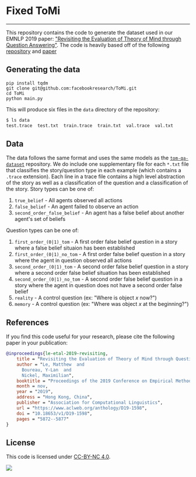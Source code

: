 # Fixed ToMi
----

This repository contains the code to generate the dataset used in our EMNLP 2019 paper: ["Revisiting the Evaluation of Theory of Mind through Question Answering"](https://www.aclweb.org/anthology/D19-1598.pdf).  The code is heavily based off of the following [repository](https://github.com/kayburns/tom-qa-dataset) and [paper](https://arxiv.org/abs/1808.09352)

## Generating the data

```
pip install tqdm
git clone git@github.com:facebookresearch/ToMi.git
cd ToMi
python main.py
```

This will produce six files in the `data` directory of the repository:

```bash
$ ls data
test.trace  test.txt  train.trace  train.txt  val.trace  val.txt
```

## Data

The data follows the same format and uses the same models as the [`tom-qa-dataset`](https://github.com/kayburns/tom-qa-dataset) repository.  We do include one supplementary file for each `*.txt` file that classifies the story/question type in each example (which contains a `.trace` extension).  Each line in a trace file contains a high level abstraction of the story as well as a classification of the question and a classification of the story.  Story types can be one of:

1. `true_belief` - All agents observed all actions
2. `false_belief` - An agent failed to observe an action
3. `second_order_false_belief` - An agent has a false belief about another agent's set of beliefs
 
Question types can be one of:

1. `first_order_(0|1)_tom` - A first order false belief question in a story where a false belief situaion has been established
2. `first_order_(0|1)_no_tom` - A first order false belief question in a story where the agent in question observed all actions
3. `second_order_(0|1)_tom` - A second order false belief question in a story where a second order false belief situation has been established
4. `second_order_(0|1)_no_tom` - A second order false belief question in a story where the agent in question does not have a second order false belief
8. `reality` - A control question (ex: "Where is object *x* now?")
9. `memory` - A control question (ex: "Where was object *x* at the beginning?")


## References

If you find this code useful for your research, please cite the following paper in your publication:


```bibtex
@inproceedings{le-etal-2019-revisiting,
    title = "Revisiting the Evaluation of Theory of Mind through Question Answering",
    author = "Le, Matthew  and
      Boureau, Y-Lan  and
      Nickel, Maximilian",
    booktitle = "Proceedings of the 2019 Conference on Empirical Methods in Natural Language Processing and the 9th International Joint Conference on Natural Language Processing (EMNLP-IJCNLP)",
    month = nov,
    year = "2019",
    address = "Hong Kong, China",
    publisher = "Association for Computational Linguistics",
    url = "https://www.aclweb.org/anthology/D19-1598",
    doi = "10.18653/v1/D19-1598",
    pages = "5872--5877"
}
```

## License 

This code is licensed under [CC-BY-NC 4.0](https://creativecommons.org/licenses/by-nc/4.0/).

![](https://img.shields.io/badge/License-CC%20BY--NC%204.0-lightgrey.svg)
